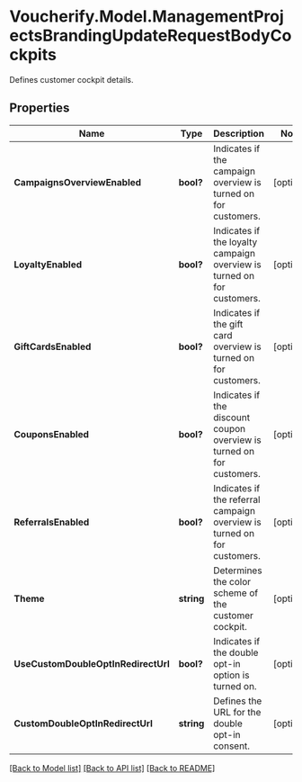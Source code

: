 # Voucherify.Model.ManagementProjectsBrandingUpdateRequestBodyCockpits
Defines customer cockpit details.

## Properties

Name | Type | Description | Notes
------------ | ------------- | ------------- | -------------
**CampaignsOverviewEnabled** | **bool?** | Indicates if the campaign overview is turned on for customers. | [optional] 
**LoyaltyEnabled** | **bool?** | Indicates if the loyalty campaign overview is turned on for customers. | [optional] 
**GiftCardsEnabled** | **bool?** | Indicates if the gift card overview is turned on for customers. | [optional] 
**CouponsEnabled** | **bool?** | Indicates if the discount coupon overview is turned on for customers. | [optional] 
**ReferralsEnabled** | **bool?** | Indicates if the referral campaign overview is turned on for customers. | [optional] 
**Theme** | **string** | Determines the color scheme of the customer cockpit. | [optional] 
**UseCustomDoubleOptInRedirectUrl** | **bool?** | Indicates if the double opt-in option is turned on. | [optional] 
**CustomDoubleOptInRedirectUrl** | **string** | Defines the URL for the double opt-in consent. | [optional] 

[[Back to Model list]](../README.md#documentation-for-models) [[Back to API list]](../README.md#documentation-for-api-endpoints) [[Back to README]](../README.md)

